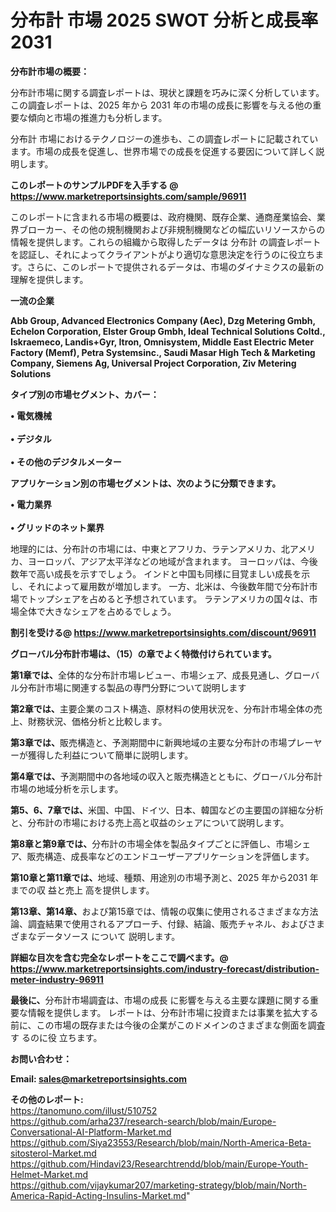 # 分布計 市場 2025 SWOT 分析と成長率 2031

<strong><b>分布計市場の概要：</b></strong>

分布計市場に関する調査レポートは、現状と課題を巧みに深く分析しています。この調査レポートは、2025 年から 2031 年の市場の成長に影響を与える他の重要な傾向と市場の推進力も分析します。

分布計 市場におけるテクノロジーの進歩も、この調査レポートに記載されています。市場の成長を促進し、世界市場での成長を促進する要因について詳しく説明します。

<strong>このレポートのサンプルPDFを入手する @ <a href=https://www.marketreportsinsights.com/sample/96911>https://www.marketreportsinsights.com/sample/96911</a></strong>

このレポートに含まれる市場の概要は、政府機関、既存企業、通商産業協会、業界ブローカー、その他の規制機関および非規制機関などの幅広いリソースからの情報を提供します。これらの組織から取得したデータは 分布計 の調査レポートを認証し、それによってクライアントがより適切な意思決定を行うのに役立ちます。さらに、このレポートで提供されるデータは、市場のダイナミクスの最新の理解を提供します。

<strong>一流の企業</strong>

<strong><b>Abb Group, Advanced Electronics Company (Aec), Dzg Metering Gmbh, Echelon Corporation, Elster Group Gmbh, Ideal Technical Solutions Coltd., Iskraemeco, Landis+Gyr, Itron, Omnisystem, Middle East Electric Meter Factory (Memf), Petra Systemsinc., Saudi Masar High Tech & Marketing Company, Siemens Ag, Universal Project Corporation, Ziv Metering Solutions</b></strong>

<strong><b>タイプ別の市場セグメント、カバー：</b></strong>

<strong>• 電気機械<br><br>• デジタル<br><br>• その他のデジタルメーター</strong>

<strong><b>アプリケーション別の市場セグメントは、次のように分類できます。</b></strong>

<strong>• 電力業界<br><br>• グリッドのネット業界</strong>

 地理的には、分布計の市場には、中東とアフリカ、ラテンアメリカ、北アメリカ、ヨーロッパ、アジア太平洋などの地域が含まれます。 ヨーロッパは、今後数年で高い成長を示すでしょう。 インドと中国も同様に目覚ましい成長を示し、それによって雇用数が増加します。 一方、北米は、今後数年間で分布計市場でトップシェアを占めると予想されています。 ラテンアメリカの国々は、市場全体で大きなシェアを占めるでしょう。

<strong>割引を受ける@ <a href=https://www.marketreportsinsights.com/discount/96911>https://www.marketreportsinsights.com/discount/96911</a></strong>

<strong><b>グローバル分布計市場は、（15）の章でよく特徴付けられています。</b></strong>

<strong><b>第</b></strong><strong><b>1章では、</b></strong>全体的な分布計市場レビュー、市場シェア、成長見通し、グローバル分布計市場に関連する製品の専門分野について説明します

<strong><b>第2章では、</b></strong>主要企業のコスト構造、原材料の使用状況を、分布計市場全体の売上、財務状況、価格分析と比較します。

<strong><b>第3章では、</b></strong>販売構造と、予測期間中に新興地域の主要な分布計の市場プレーヤーが獲得した利益について簡単に説明します。

<strong><b>第4章では、</b></strong>予測期間中の各地域の収入と販売構造とともに、グローバル分布計市場の地域分析を示します。

<strong><b>第5、6、7章では、</b></strong>米国、中国、ドイツ、日本、韓国などの主要国の詳細な分析と、分布計の市場における売上高と収益のシェアについて説明します。

<strong><b>第8章と第9章では、</b></strong>分布計の市場全体を製品タイプごとに評価し、市場シェア、販売構造、成長率などのエンドユーザーアプリケーションを評価します。

<strong><b>第10章と第11章では、</b></strong>地域、種類、用途別の市場予測と、2025 年から2031 年までの収 益と売上 高を提供します。

<strong><b>第13章、第14章、</b></strong>および第15章では、情報の収集に使用されるさまざまな方法論、調査結果で使用されるアプローチ、付録、結論、販売チャネル、およびさまざまなデータソース について 説明します。

<strong>詳細な目次を含む完全なレポートをここで調べます。@ <a href=https://www.marketreportsinsights.com/industry-forecast/distribution-meter-industry-96911>https://www.marketreportsinsights.com/industry-forecast/distribution-meter-industry-96911</a></strong>

<strong><b>最後に、</b></strong>分布計市場調査は、市場の成長 に影響を</a>与える主要な課題に関する重要な情報を提供します。 レポートは、分布計市場に投資または事業を拡大する前に、この市場の既存または今後の企業がこのドメインのさまざまな側面を調査す るのに役 立ちます。

<strong><b>お問い合わせ：</b></strong>

<strong>Email: </strong><a href=mailto:sales@marketreportsinsights.com><strong>sales@marketreportsinsights.com</strong></a>

<strong>その他のレポート:</strong>
<br>
<a href=https://tanomuno.com/illust/510752>https://tanomuno.com/illust/510752</a>
<br>
<a href=https://github.com/arha237/research-search/blob/main/Europe-Conversational-AI-Platform-Market.md>https://github.com/arha237/research-search/blob/main/Europe-Conversational-AI-Platform-Market.md</a>
<br>
<a href=https://github.com/Siya23553/Research/blob/main/North-America-Beta-sitosterol-Market.md>https://github.com/Siya23553/Research/blob/main/North-America-Beta-sitosterol-Market.md</a>
<br>
<a href=https://github.com/Hindavi23/Researchtrendd/blob/main/Europe-Youth-Helmet-Market.md>https://github.com/Hindavi23/Researchtrendd/blob/main/Europe-Youth-Helmet-Market.md</a>
<br>
<a href=https://github.com/vijaykumar207/marketing-strategy/blob/main/North-America-Rapid-Acting-Insulins-Market.md>https://github.com/vijaykumar207/marketing-strategy/blob/main/North-America-Rapid-Acting-Insulins-Market.md</a>"
